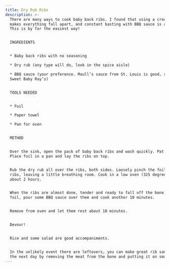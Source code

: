 ```yaml
---
title: Dry Rub Ribs
description: >-
  There are many ways to cook baby back ribs. I found that using a crock pot
  makes everything fall apart, and constant basting with BBQ sauce is a hassle.
  This is by far the easiest way!


  INGREDIENTS


  * Baby back ribs with no seasoning

  * Dry rub (any type will do, look in the spice aisle)

  * BBQ sauce (your preference. Maull’s sauce from St. Louis is good, so is
  Sweet Baby Ray’s)


  TOOLS NEEDED


  * Foil

  * Paper towel

  * Pan for oven


  METHOD


  Over the sink, open the pack of baby back ribs and wash quickly. Pat dry.
  Place foil in a pan and lay the ribs on top. 


  Rub the dry rub all over the ribs, both sides. Loosely pinch the foil over the
  ribs, leaving a little breathing room. Cook in a low oven (325 degrees) for
  about 2 hours.


  When the ribs are almost done, tender and ready to fall off the bone, open the
  foil, pour some BBQ sauce over them and cook another 10 minutes.


  Remove from oven and let them rest about 10 minutes.


  Devour!


  Rice and some salad are good accompaniments.


  In the unlikely event there are leftovers, you can make great rib sandwiches
  the next day by removing the meat from the bone and putting it on small buns.
---
```


